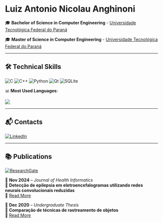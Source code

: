 # Luiz Antonio Nicolau Anghinoni

🎓 **Bachelor of Science in Computer Engineering** - [Universidade Tecnológica Federal do Paraná](http://www.utfpr.edu.br)

🎓 **Master of Science in Computer Engineering** - [Universidade Tecnológica Federal do Paraná](http://www.utfpr.edu.br)

---
## 🛠 **Technical Skills**

![C](https://img.shields.io/badge/c-%2300599C.svg?style=for-the-badge&logo=c&logoColor=white) 
![C++](https://img.shields.io/badge/c++-%2300599C.svg?style=for-the-badge&logo=c%2B%2B&logoColor=white) 
![Python](https://img.shields.io/badge/python-3670A0?style=for-the-badge&logo=python&logoColor=ffdd54) 
![Qt](https://img.shields.io/badge/Qt-%23217346.svg?style=for-the-badge&logo=Qt&logoColor=white) 
![SQLite](https://img.shields.io/badge/sqlite-%2307405e.svg?style=for-the-badge&logo=sqlite&logoColor=white) 

📊 **Most Used Languages**:

![](https://github-readme-stats.vercel.app/api/top-langs/?username=luizantoniona&theme=dark&hide_border=false&include_all_commits=false&count_private=true&layout=compact)

---
## 📬 **Contacts**  

[![LinkedIn](https://img.shields.io/badge/LinkedIn-%230077B5.svg?logo=linkedin&logoColor=white)](https://linkedin.com/in/luiz-antonio-nicolau-anghinoni/) 

---
## 📚 **Publications**

[![ResearchGate](https://img.shields.io/badge/ResearchGate-00CCBB.svg?logo=ResearchGate&logoColor=white)](https://www.researchgate.net/profile/Luiz-Anghinoni)

📌 **Nov 2024** – *Journal of Health Informatics*  
📄 **Detecção de epilepsia em eletroencefalogramas utilizando redes neurais convolucionais reduzidas**  
🔗 [Read More](https://www.researchgate.net/publication/385979561_Deteccao_de_epilepsia_em_eletroencefalogramas_utilizando_redes_neurais_convolucionais_reduzidas)  

📌 **Dec 2020** – *Undergraduate Thesis*  
📄 **Comparação de técnicas de rastreamento de objetos**  
🔗 [Read More](https://repositorio.utfpr.edu.br/jspui/handle/1/27549)  
